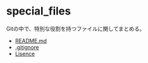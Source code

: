 # special_files

Gitの中で、特別な役割を持つファイルに関してまとめる。
- [README.md](./aboutREADME.md)
- [.gitignore](./about_gitignore.md)
- [Lisence](./aboutLisence.md)
